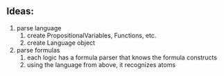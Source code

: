 ## Ideas:

1. parse language
    1. create PropositionalVariables, Functions, etc.
    2. create Language object
2. parse formulas
    1. each logic has a formula parser that knows the formula constructs
    2. using the language from above, it recognizes atoms
